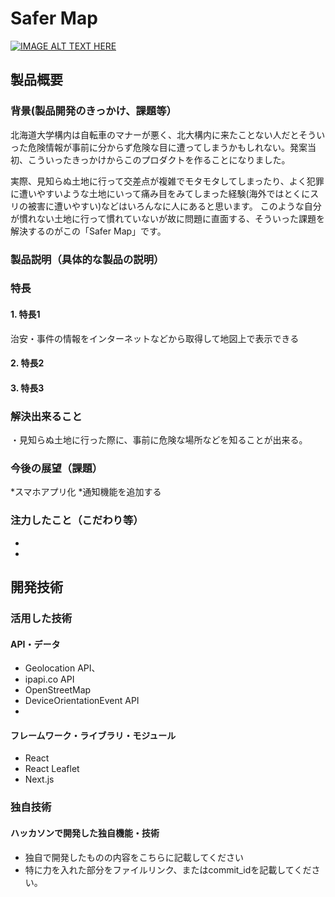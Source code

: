 # Safer Map

[![IMAGE ALT TEXT HERE](https://drive.google.com/file/d/1RYRsTELZVbDE6_0np1RdmLhu__NZuTfE/view?usp=sharing)]()

## 製品概要


### 背景(製品開発のきっかけ、課題等）
北海道大学構内は自転車のマナーが悪く、北大構内に来たことない人だとそういった危険情報が事前に分からず危険な目に遭ってしまうかもしれない。発案当初、こういったきっかけからこのプロダクトを作ることになりました。

実際、見知らぬ土地に行って交差点が複雑でモタモタしてしまったり、よく犯罪に遭いやすいような土地にいって痛み目をみてしまった経験(海外ではとくにスリの被害に遭いやすい)などはいろんなに人にあると思います。
このような自分が慣れない土地に行って慣れていないが故に問題に直面する、そういった課題を解決するのがこの「Safer Map」です。

### 製品説明（具体的な製品の説明）


### 特長
#### 1. 特長1
治安・事件の情報をインターネットなどから取得して地図上で表示できる

#### 2. 特長2

#### 3. 特長3

### 解決出来ること
・見知らぬ土地に行った際に、事前に危険な場所などを知ることが出来る。

### 今後の展望（課題）
*スマホアプリ化
*通知機能を追加する

### 注力したこと（こだわり等）
* 
* 


## 開発技術

### 活用した技術

#### API・データ
* Geolocation API、
* ipapi.co API
* OpenStreetMap
* DeviceOrientationEvent API
* 

#### フレームワーク・ライブラリ・モジュール
* React
* React Leaflet
* Next.js
  

### 独自技術

#### ハッカソンで開発した独自機能・技術
* 独自で開発したものの内容をこちらに記載してください
* 特に力を入れた部分をファイルリンク、またはcommit_idを記載してください。
